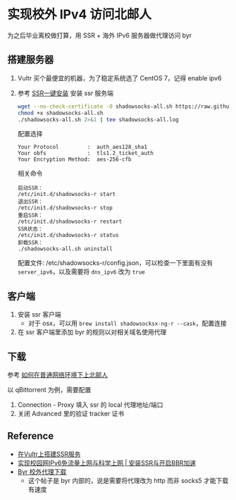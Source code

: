 # 实现校外 IPv4 访问北邮人
为之后毕业离校做打算，用 SSR + 海外 IPv6 服务器做代理访问 byr

## 搭建服务器
1. Vultr 买个最便宜的机器，为了稳定系统选了 CentOS 7，记得 enable ipv6
2. 参考 [SSR一键安装](https://ebvtech.gitbook.io/wiki/ssr-basic/ssr-one-click-install) 安装  ssr 服务端
    ```bash
    wget --no-check-certificate -O shadowsocks-all.sh https://raw.githubusercontent.com/teddysun/shadowsocks_install/master/shadowsocks-all.sh
    chmod +x shadowsocks-all.sh
    ./shadowsocks-all.sh 2>&1 | tee shadowsocks-all.log
    ```
    
    配置选择
    ```
    Your Protocol         :  auth_aes128_sha1
    Your obfs             :  tls1.2_ticket_auth
    Your Encryption Method:  aes-256-cfb
    ```

    相关命令
    ```
    启动SSR：
    /etc/init.d/shadowsocks-r start
    退出SSR：
    /etc/init.d/shadowsocks-r stop
    重启SSR：
    /etc/init.d/shadowsocks-r restart
    SSR状态：
    /etc/init.d/shadowsocks-r status
    卸载SSR：
    ./shadowsocks-all.sh uninstall
    ```

    配置文件: /etc/shadowsocks-r/config.json，可以检查一下里面有没有 `server_ipv6`，以及需要将 `dns_ipv6` 改为 `true`
## 客户端
1. 安装 ssr 客户端
    - 对于 osx，可以用 `brew install shadowsocksx-ng-r --cask`，配置连接
2. 在 ssr 客户端里添加 byr 的规则以对相关域名使用代理

## 下载
参考 [如何在普通网络环境下上北邮人](https://www.codewoody.com/posts/54288/)

以 qBittorrent 为例，需要配置
1. Connection - Proxy 填入 ssr 的 local 代理地址/端口
2. 关闭 Advanced 里的验证 tracker 证书

## Reference
- [在Vultr上搭建SSR服务](https://lccurious.github.io/2018/03/03/vlutr-ssr/)
- [实现校园网IPv6免流量上网与科学上网 | 安装SSR与开启BBR加速](https://www.jixing.one/vps/ssr-bbr/)
- [Byr 校外代理下载](https://byr.pt/forums.php?action=viewtopic&forumid=9&topicid=10862)
    - 这个帖子是 byr 内部的，说是需要将代理改为 http 而非 socks5 才能下载有速度